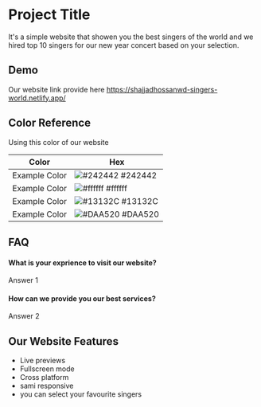 
# Project Title

It's a simple website that showen you the best singers of the world and we hired top 10 singers for our new year concert based on your selection. 


## Demo
Our website link provide here https://shajjadhossanwd-singers-world.netlify.app/ 

  ## Color Reference
Using this color of our website

| Color             | Hex                                                                |
| ----------------- | ------------------------------------------------------------------ |
| Example Color | ![#242442](https://via.placeholder.com/10/242442?text=+) #242442 |
| Example Color | ![#ffffff](https://via.placeholder.com/10/ffffff?text=+) #ffffff |
| Example Color | ![#13132C](https://via.placeholder.com/10/13132C?text=+) #13132C |
| Example Color | ![#DAA520](https://via.placeholder.com/10/DAA520?text=+) #DAA520 |


## FAQ

#### What is your exprience to visit our website?

Answer 1

#### How can we provide you our best services?

Answer 2

  
## Our Website Features

- Live previews
- Fullscreen mode
- Cross platform
- sami responsive 
- you can select your favourite singers

  